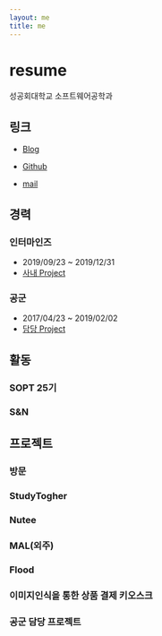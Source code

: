 ```yaml
---
layout: me
title: me
---
```


# resume

성공회대학교 소프트웨어공학과

## 링크 

- [Blog](http://blog.5anniversary.dev)

- [Github](https://github.com/5anniversary)

- [mail](mailto:oh.junhyeon95@gmail.com)

## 경력

### 인터마인즈

- 2019/09/23 ~ 2019/12/31
- [사내 Project](#이미지인식을-통한-상품-결제-키오스크)

### 공군

- 2017/04/23 ~ 2019/02/02
- [담당 Project](#공군-담당-프로젝트)

## 활동

### SOPT 25기

### S&N

### 

## 프로젝트

### 방문

### StudyTogher

### Nutee

### MAL(외주)

### Flood

### 이미지인식을 통한 상품 결제 키오스크

### 공군 담당 프로젝트

